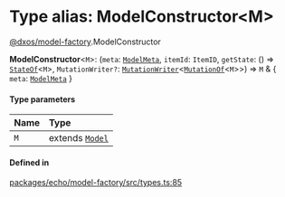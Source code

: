 # Type alias: ModelConstructor<M\>

[@dxos/model-factory](../modules/dxos_model_factory.md).ModelConstructor

 **ModelConstructor**<`M`\>: (`meta`: [`ModelMeta`](dxos_model_factory.ModelMeta.md), `itemId`: `ItemID`, `getState`: () => [`StateOf`](dxos_model_factory.StateOf.md)<`M`\>, `MutationWriter?`: [`MutationWriter`](dxos_model_factory.MutationWriter.md)<[`MutationOf`](dxos_model_factory.MutationOf.md)<`M`\>\>) => `M` & { `meta`: [`ModelMeta`](dxos_model_factory.ModelMeta.md)  }

#### Type parameters

| Name | Type |
| :------ | :------ |
| `M` | extends [`Model`](../classes/dxos_model_factory.Model.md) |

#### Defined in

[packages/echo/model-factory/src/types.ts:85](https://github.com/dxos/dxos/blob/main/packages/echo/model-factory/src/types.ts#L85)
